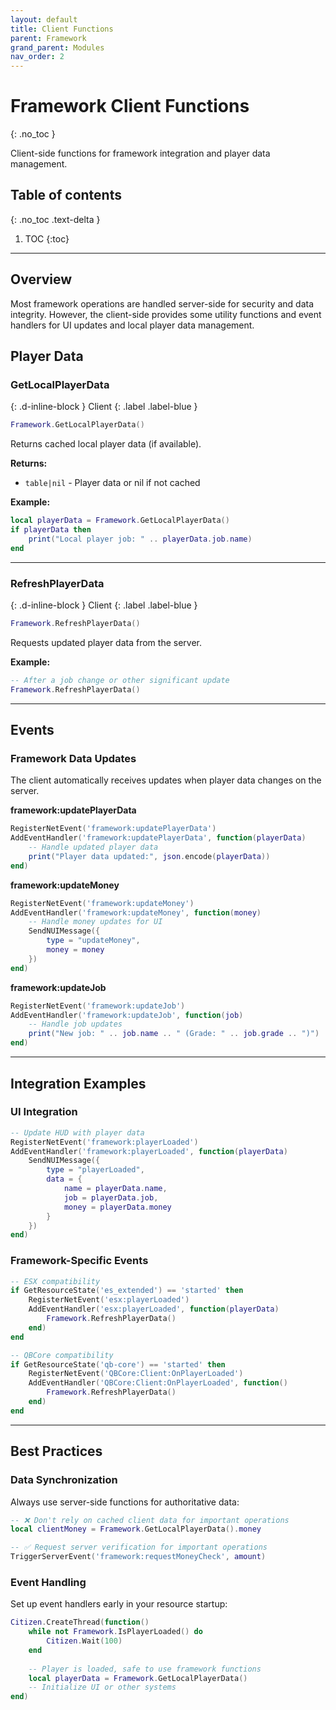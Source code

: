 ```yaml
---
layout: default
title: Client Functions
parent: Framework
grand_parent: Modules
nav_order: 2
---
```


# Framework Client Functions
{: .no_toc }

Client-side functions for framework integration and player data management.

## Table of contents
{: .no_toc .text-delta }

1. TOC
{:toc}

---

## Overview

Most framework operations are handled server-side for security and data integrity. However, the client-side provides some utility functions and event handlers for UI updates and local player data management.

## Player Data

### GetLocalPlayerData
{: .d-inline-block }
Client
{: .label .label-blue }

```lua
Framework.GetLocalPlayerData()
```

Returns cached local player data (if available).

**Returns:** 
- `table|nil` - Player data or nil if not cached

**Example:**
```lua
local playerData = Framework.GetLocalPlayerData()
if playerData then
    print("Local player job: " .. playerData.job.name)
end
```

---

### RefreshPlayerData
{: .d-inline-block }
Client
{: .label .label-blue }

```lua
Framework.RefreshPlayerData()
```

Requests updated player data from the server.

**Example:**
```lua
-- After a job change or other significant update
Framework.RefreshPlayerData()
```

---

## Events

### Framework Data Updates

The client automatically receives updates when player data changes on the server.

**framework:updatePlayerData**
```lua
RegisterNetEvent('framework:updatePlayerData')
AddEventHandler('framework:updatePlayerData', function(playerData)
    -- Handle updated player data
    print("Player data updated:", json.encode(playerData))
end)
```

**framework:updateMoney**
```lua
RegisterNetEvent('framework:updateMoney')
AddEventHandler('framework:updateMoney', function(money)
    -- Handle money updates for UI
    SendNUIMessage({
        type = "updateMoney",
        money = money
    })
end)
```

**framework:updateJob**
```lua
RegisterNetEvent('framework:updateJob')
AddEventHandler('framework:updateJob', function(job)
    -- Handle job updates
    print("New job: " .. job.name .. " (Grade: " .. job.grade .. ")")
end)
```

---

## Integration Examples

### UI Integration
```lua
-- Update HUD with player data
RegisterNetEvent('framework:playerLoaded')
AddEventHandler('framework:playerLoaded', function(playerData)
    SendNUIMessage({
        type = "playerLoaded",
        data = {
            name = playerData.name,
            job = playerData.job,
            money = playerData.money
        }
    })
end)
```

### Framework-Specific Events
```lua
-- ESX compatibility
if GetResourceState('es_extended') == 'started' then
    RegisterNetEvent('esx:playerLoaded')
    AddEventHandler('esx:playerLoaded', function(playerData)
        Framework.RefreshPlayerData()
    end)
end

-- QBCore compatibility
if GetResourceState('qb-core') == 'started' then
    RegisterNetEvent('QBCore:Client:OnPlayerLoaded')
    AddEventHandler('QBCore:Client:OnPlayerLoaded', function()
        Framework.RefreshPlayerData()
    end)
end
```

---

## Best Practices

### Data Synchronization
Always use server-side functions for authoritative data:

```lua
-- ❌ Don't rely on cached client data for important operations
local clientMoney = Framework.GetLocalPlayerData().money

-- ✅ Request server verification for important operations
TriggerServerEvent('framework:requestMoneyCheck', amount)
```

### Event Handling
Set up event handlers early in your resource startup:

```lua
Citizen.CreateThread(function()
    while not Framework.IsPlayerLoaded() do
        Citizen.Wait(100)
    end
    
    -- Player is loaded, safe to use framework functions
    local playerData = Framework.GetLocalPlayerData()
    -- Initialize UI or other systems
end)
```
